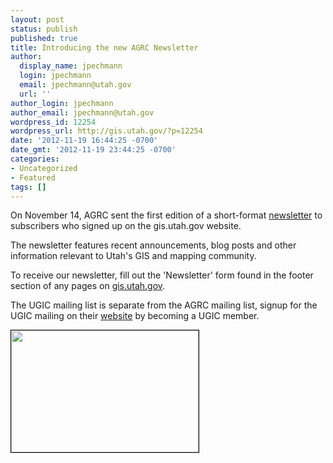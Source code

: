 ```yaml
---
layout: post
status: publish
published: true
title: Introducing the new AGRC Newsletter
author:
  display_name: jpechmann
  login: jpechmann
  email: jpechmann@utah.gov
  url: ''
author_login: jpechmann
author_email: jpechmann@utah.gov
wordpress_id: 12254
wordpress_url: http://gis.utah.gov/?p=12254
date: '2012-11-19 16:44:25 -0700'
date_gmt: '2012-11-19 23:44:25 -0700'
categories:
- Uncategorized
- Featured
tags: []
---
```

<p>On November 14, AGRC sent the first edition of a short-format <a href="http://us2.campaign-archive1.com/?u=0f7773ca3c6d02d1c38851ee9&amp;id=48c1ab7af9&amp;e=[UNIQID]" target="_blank">newsletter</a> to subscribers who signed up on the gis.utah.gov website.</p>
<p>The newsletter features recent announcements, blog posts and other information relevant to Utah's GIS and mapping community.</p>
<p>To receive our newsletter, fill out the 'Newsletter' form found in the footer section of any pages on <a href="gis.utah.gov">gis.utah.gov</a>.</p>
<p>The UGIC mailing list is separate from the AGRC mailing list, signup for the UGIC mailing on their <a href="http://ugic.info/">website</a> by becoming a UGIC member.</p>
<p><a href="http://us2.campaign-archive1.com/?u=0f7773ca3c6d02d1c38851ee9&amp;id=48c1ab7af9&amp;e=[UNIQID]"><img class="inline-text-left" style="border: 1px solid black;" title="November 2012 AGRC Newsletter" src="{{ "/images/November-2012-AGRC-Newsletter-300x195.png" | prepend: site.baseurl }}" alt="" width="300" height="195" /></a></p>
<p>&nbsp;</p>
